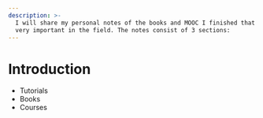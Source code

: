 ```yaml
---
description: >-
  I will share my personal notes of the books and MOOC I finished that I think
  very important in the field. The notes consist of 3 sections:
---
```


# Introduction

* Tutorials
* Books 
* Courses




